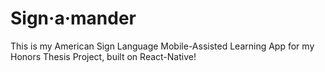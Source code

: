 # Sign&#183;a&#183;mander
This is my American Sign Language Mobile-Assisted Learning App for my Honors Thesis Project, built on React-Native!
